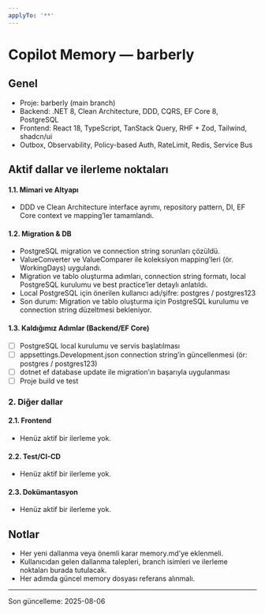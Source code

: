 ```yaml
---
applyTo: '**'
---
```


# Copilot Memory — barberly

## Genel
- Proje: barberly (main branch)
- Backend: .NET 8, Clean Architecture, DDD, CQRS, EF Core 8, PostgreSQL
- Frontend: React 18, TypeScript, TanStack Query, RHF + Zod, Tailwind, shadcn/ui
- Outbox, Observability, Policy-based Auth, RateLimit, Redis, Service Bus

## Aktif dallar ve ilerleme noktaları


#### 1.1. Mimari ve Altyapı
  - DDD ve Clean Architecture interface ayrımı, repository pattern, DI, EF Core context ve mapping’ler tamamlandı.

#### 1.2. Migration & DB
  - PostgreSQL migration ve connection string sorunları çözüldü.
  - ValueConverter ve ValueComparer ile koleksiyon mapping’leri (ör. WorkingDays) uygulandı.
  - Migration ve tablo oluşturma adımları, connection string formatı, local PostgreSQL kurulumu ve best practice’ler detaylı anlatıldı.
  - Local PostgreSQL için önerilen kullanıcı adı/şifre: postgres / postgres123
  - Son durum: Migration ve tablo oluşturma için PostgreSQL kurulumu ve connection string düzeltmesi bekleniyor.

#### 1.3. Kaldığımız Adımlar (Backend/EF Core)
  - [ ] PostgreSQL local kurulumu ve servis başlatılması
  - [ ] appsettings.Development.json connection string’in güncellenmesi (ör: postgres / postgres123)
  - [ ] dotnet ef database update ile migration’ın başarıyla uygulanması
  - [ ] Proje build ve test

### 2. Diğer dallar

#### 2.1. Frontend
  - Henüz aktif bir ilerleme yok.

#### 2.2. Test/CI-CD
  - Henüz aktif bir ilerleme yok.

#### 2.3. Dokümantasyon
  - Henüz aktif bir ilerleme yok.

## Notlar
- Her yeni dallanma veya önemli karar memory.md’ye eklenmeli.
- Kullanıcıdan gelen dallanma talepleri, branch isimleri ve ilerleme noktaları burada tutulacak.
- Her adımda güncel memory dosyası referans alınmalı.

---
Son güncelleme: 2025-08-06
